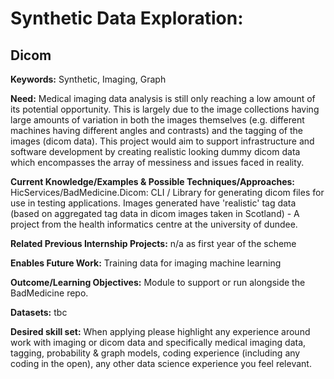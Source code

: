 # Synthetic Data Exploration: 
## Dicom

**Keywords:** Synthetic, Imaging, Graph

**Need:** Medical imaging data analysis is still only reaching a low amount of its potential opportunity.  This is largely due to the image collections having large amounts of variation in both the images themselves (e.g. different machines having different angles and contrasts) and the tagging of the images (dicom data).  This project would aim to support infrastructure and software development by creating realistic looking dummy dicom data which encompasses the array of messiness and issues faced in reality.

**Current Knowledge/Examples & Possible Techniques/Approaches:** HicServices/BadMedicine.Dicom: CLI / Library for generating dicom files for use in testing applications. Images generated have 'realistic' tag data (based on aggregated tag data in dicom images taken in Scotland) - A project from the health informatics centre at the university of dundee.  

**Related Previous Internship Projects:** n/a as first year of the scheme 

**Enables Future Work:** Training data for imaging machine learning

**Outcome/Learning Objectives:** Module to support or run alongside the BadMedicine repo.

**Datasets:** tbc

**Desired skill set:** When applying please highlight any experience around work with imaging or dicom data and specifically medical imaging data, tagging, probability & graph models, coding experience (including any coding in the open), any other data science experience you feel relevant.
